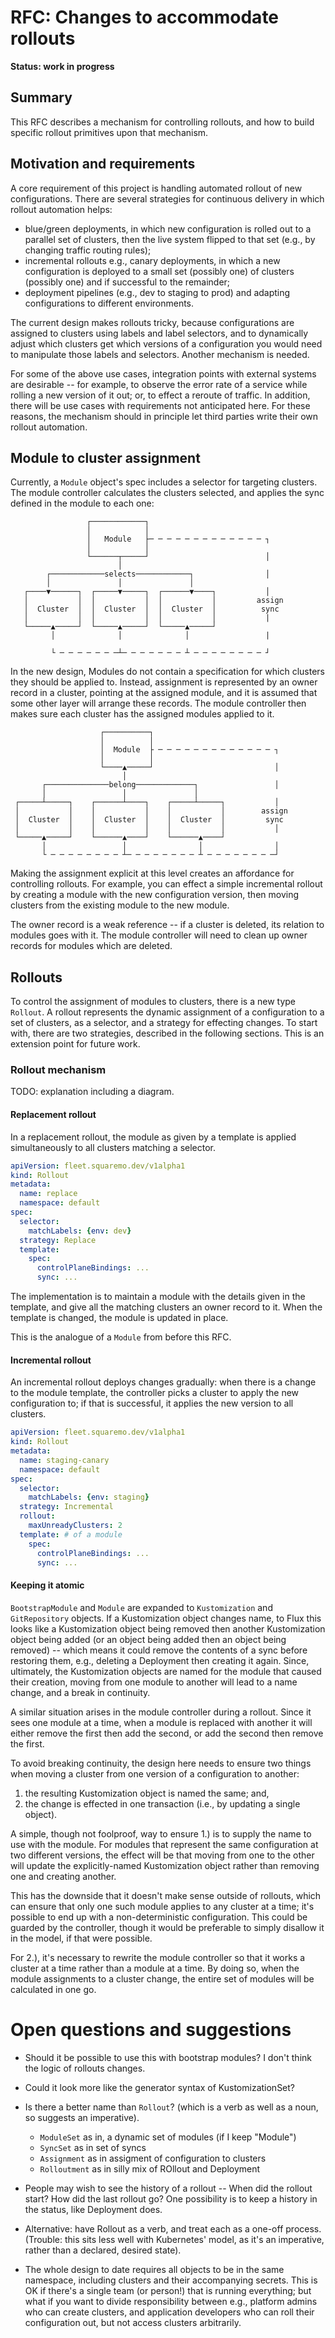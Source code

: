 <!-- -*- fill-column: 100 -*- -->
# RFC: Changes to accommodate rollouts

**Status: work in progress**

## Summary

This RFC describes a mechanism for controlling rollouts, and how to build specific rollout
primitives upon that mechanism.

## Motivation and requirements

A core requirement of this project is handling automated rollout of new configurations. There are
several strategies for continuous delivery in which rollout automation helps:

 - blue/green deployments, in which new configuration is rolled out to a parallel set of clusters,
   then the live system flipped to that set (e.g., by changing traffic routing rules);
 - incremental rollouts e.g., canary deployments, in which a new configuration is deployed to a
   small set (possibly one) of clusters (possibly one) and if successful to the remainder;
 - deployment pipelines (e.g., dev to staging to prod) and adapting configurations to different
   environments.

The current design makes rollouts tricky, because configurations are assigned to clusters using
labels and label selectors, and to dynamically adjust which clusters get which versions of a
configuration you would need to manipulate those labels and selectors. Another mechanism is needed.

For some of the above use cases, integration points with external systems are desirable -- for
example, to observe the error rate of a service while rolling a new version of it out; or, to effect
a reroute of traffic. In addition, there will be use cases with requirements not anticipated
here. For these reasons, the mechanism should in principle let third parties write their own rollout
automation.

## Module to cluster assignment

Currently, a `Module` object's spec includes a selector for targeting clusters. The module
controller calculates the clusters selected, and applies the sync defined in the module to each one:

```
                 ┌────────────┐
                 │            │
                 │   Module   ├─ ─ ─ ─ ─ ─ ─ ─ ─ ─ ─ ─ ─ ┐
                 │            │
                 └──────┬─────┘                          │
                        │
        ┌────────────selects────────────┐                │
        │               │               │
   ┌────▼──────┐  ┌─────▼─────┐  ┌──────▼────┐           │
   │           │  │           │  │           │         assign
   │  Cluster  │  │  Cluster  │  │  Cluster  │          sync
   │           │  │           │  │           │           |
   └─────▲─────┘  └─────▲─────┘  └─────▲─────┘
         │              │              │                 |

         └ ─ ─ ─ ─ ─ ─ ─┴─ ─ ─ ─ ─ ─ ─ ┴ ─ ─ ─ ─ ─ ─ ─ ─ ┘
```

In the new design, Modules do not contain a specification for which clusters they should be applied
to. Instead, assignment is represented by an owner record in a cluster, pointing at the assigned
module, and it is assumed that some other layer will arrange these records. The module controller
then makes sure each cluster has the assigned modules applied to it.

```
                    ┌──────────┐
                    │          │
                    │  Module  ├ ─ ─ ─ ─ ─ ─ ─ ─ ─ ─ ─ ─ ─ ┐
                    │          │
                    └────▲─────┘                           │
                         │
       ┌──────────────belong─────────────┐                 │
       │                 │               │
 ┌─────┴─────┐    ┌──────┴────┐    ┌─────┴─────┐           │
 │           │    │           │    │           │        assign
 │  Cluster  │    │  Cluster  │    │  Cluster  │         sync
 │           │    │           │    │           │           │
 └─────▲─────┘    └──────▲────┘    └──────▲────┘
       │                 │                │                │
       └ ─ ─ ─ ─ ─ ─ ─ ─ ┴─ ─ ─ ─ ─ ─ ─ ─ ┴ ─ ─ ─ ─ ─ ─ ─ ─┘
```

Making the assignment explicit at this level creates an affordance for controlling rollouts. For
example, you can effect a simple incremental rollout by creating a module with the new configuration
version, then moving clusters from the existing module to the new module.

The owner record is a weak reference -- if a cluster is deleted, its relation to modules goes with
it. The module controller will need to clean up owner records for modules which are deleted.

## Rollouts

To control the assignment of modules to clusters, there is a new type `Rollout`. A rollout
represents the dynamic assignment of a configuration to a set of clusters, as a selector, and a
strategy for effecting changes. To start with, there are two strategies, described in the following
sections. This is an extension point for future work.

### Rollout mechanism

TODO: explanation including a diagram.

#### Replacement rollout

In a replacement rollout, the module as given by a template is applied simultaneously to all
clusters matching a selector.

```yaml
apiVersion: fleet.squaremo.dev/v1alpha1
kind: Rollout
metadata:
  name: replace
  namespace: default
spec:
  selector:
    matchLabels: {env: dev}
  strategy: Replace
  template:
    spec:
      controlPlaneBindings: ...
      sync: ...
```

The implementation is to maintain a module with the details given in the template, and give all the
matching clusters an owner record to it. When the template is changed, the module is updated in
place.

This is the analogue of a `Module` from before this RFC.

#### Incremental rollout

An incremental rollout deploys changes gradually: when there is a change to the module template, the
controller picks a cluster to apply the new configuration to; if that is successful, it applies the
new version to all clusters.

```yaml
apiVersion: fleet.squaremo.dev/v1alpha1
kind: Rollout
metadata:
  name: staging-canary
  namespace: default
spec:
  selector:
    matchLabels: {env: staging}
  strategy: Incremental
  rollout:
    maxUnreadyClusters: 2
  template: # of a module
    spec:
      controlPlaneBindings: ...
      sync: ...
```

#### Keeping it atomic

`BootstrapModule` and `Module` are expanded to `Kustomization` and `GitRepository` objects. If a
Kustomization object changes name, to Flux this looks like a Kustomization object being removed then
another Kustomization object being added (or an object being added then an object being removed) --
which means it could remove the contents of a sync before restoring them, e.g., deleting a
Deployment then creating it again. Since, ultimately, the Kustomization objects are named for the
module that caused their creation, moving from one module to another will lead to a name change, and
a break in continuity.

A similar situation arises in the module controller during a rollout. Since it sees one module at a
time, when a module is replaced with another it will either remove the first then add the second, or
add the second then remove the first.

To avoid breaking continuity, the design here needs to ensure two things when moving a cluster from
one version of a configuration to another:

 1. the resulting Kustomization object is named the same; and,
 2. the change is effected in one transaction (i.e., by updating a single object).

A simple, though not foolproof, way to ensure 1.) is to supply the name to use with the module. For
modules that represent the same configuration at two different versions, the effect will be that
moving from one to the other will update the explicitly-named Kustomization object rather than
removing one and creating another.

This has the downside that it doesn't make sense outside of rollouts, which can ensure that only one
such module applies to any cluster at a time; it's possible to end up with a non-deterministic
configuration. This could be guarded by the controller, though it would be preferable to simply
disallow it in the model, if that were possible.

For 2.), it's necessary to rewrite the module controller so that it works a cluster at a time rather
than a module at a time. By doing so, when the module assignments to a cluster change, the entire
set of modules will be calculated in one go.

# Open questions and suggestions

 * Should it be possible to use this with bootstrap modules? I don't think the logic of rollouts
   changes.

 * Could it look more like the generator syntax of KustomizationSet?

 * Is there a better name than `Rollout`? (which is a verb as well as a noun, so suggests an
   imperative).
   - `ModuleSet` as in, a dynamic set of modules (if I keep "Module")
   - `SyncSet` as in set of syncs
   - `Assignment` as in assigment of configuration to clusters
   - `Rolloutment` as in silly mix of ROllout and Deployment

 * People may wish to see the history of a rollout -- When did the rollout start? How did the last
   rollout go? One possibility is to keep a history in the status, like Deployment does.

 * Alternative: have Rollout as a verb, and treat each as a one-off process. (Trouble: this sits
   less well with Kubernetes' model, as it's an imperative, rather than a declared, desired state).

 * The whole design to date requires all objects to be in the same namespace, including clusters and
   their accompanying secrets. This is OK if there's a single team (or person!) that is running
   everything; but what if you want to divide responsibility between e.g., platform admins who can
   create clusters, and application developers who can roll their configuration out, but not access
   clusters arbitrarily.
